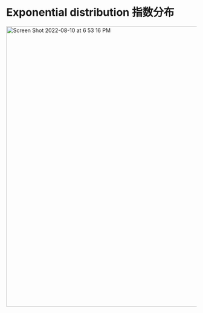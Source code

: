 # Exponential distribution 指数分布


<img width="741" alt="Screen Shot 2022-08-10 at 6 53 16 PM" src="https://user-images.githubusercontent.com/93849914/184036836-8e7d1cfe-2a63-4eb0-9717-9b72cfc5bec8.png">
